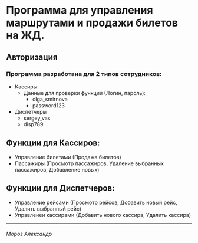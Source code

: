 # Программа для управления маршрутами и продажи билетов на ЖД.
## Авторизация
### Программа разработана для 2 типов сотрудников:
- Кассиры:
  - Данные для проверки функций (Логин, пароль):
    - olga_smirnova
    - password123
- Диспетчеры
    - sergey_vas
    - disp789
## Функции для Кассиров:
- Управление билетами (Продажа билетов)
- Пассажиры (Просмотр пассажиров, Удаление выбранных пассажиров, Добавление новых)
## Функции для Диспетчеров:
- Управление рейсами (Просмотр рейсов, Добавить новый рейс, Удалить выбранный рейс)
- Управленеи кассирами (Добавить нового кассира, Удалить кассира)

---
###### Мороз Александр
